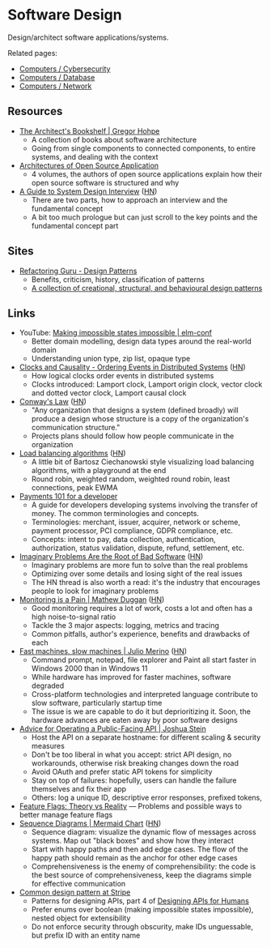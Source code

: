 # Software Design

Design/architect software applications/systems.

Related pages:

- [Computers / Cybersecurity](/computers/cybersecurity)
- [Computers / Database](/computers/database)
- [Computers / Network](/computers/network)

## Resources

- [The Architect's Bookshelf | Gregor Hohpe](https://architectelevator.com/architecture/architect-bookshelf/)
  - A collection of books about software architecture
  - Going from single components to connected components, to entire systems, and
    dealing with the context
- [Architectures of Open Source Application](https://aosabook.org/en/index.html)
  - 4 volumes, the authors of open source applications explain how their open
    source software is structured and why
- [A Guide to System Design Interview](https://interviewing.io/guides/system-design-interview/part-two)
  ([HN](https://news.ycombinator.com/item?id=34999464))
  - There are two parts, how to approach an interview and the fundamental
    concept
  - A bit too much prologue but can just scroll to the key points and the
    fundamental concept part

## Sites

- [Refactoring Guru - Design Patterns](https://refactoring.guru/design-patterns)
  - Benefits, criticism, history, classification of patterns
  - [A collection of creational, structural, and behavioural design patterns](https://refactoring.guru/design-patterns/catalog)

## Links

- YouTube:
  [Making impossible states impossible | elm-conf](https://youtu.be/IcgmSRJHu_8)
  - Better domain modelling, design data types around the real-world domain
  - Understanding union type, zip list, opaque type
- [Clocks and Causality - Ordering Events in Distributed Systems](https://www.exhypothesi.com/clocks-and-causality/)
  ([HN](https://news.ycombinator.com/item?id=35399603))
  - How logical clocks order events in distributed systems
  - Clocks introduced: Lamport clock, Lamport origin clock, vector clock and
    dotted vector clock, Lamport causal clock
- [Conway's Law](https://martinfowler.com/bliki/ConwaysLaw.html)
  ([HN](https://news.ycombinator.com/item?id=35591026))
  - "Any organization that designs a system (defined broadly) will produce a
    design whose structure is a copy of the organization's communication
    structure."
  - Projects plans should follow how people communicate in the organization
- [Load balancing algorithms](https://samwho.dev/load-balancing/)
  ([HN](https://news.ycombinator.com/item?id=35588797))
  - A little bit of Bartosz Ciechanowski style visualizing load balancing
    algorithms, with a playground at the end
  - Round robin, weighted random, weighted round robin, least connections, peak
    EWMA
- [Payments 101 for a developer](https://github.com/juspay/hyperswitch/wiki/Payments-101-for-a-Developer)
  - A guide for developers developing systems involving the transfer of money.
    The common terminologies and concepts.
  - Terminologies: merchant, issuer, acquirer, network or scheme, payment
    processor, PCI compliance, GDPR compliance, etc.
  - Concepts: intent to pay, data collection, authentication, authorization,
    status validation, dispute, refund, settlement, etc.
- [Imaginary Problems Are the Root of Bad Software](https://cerebralab.com/Imaginary_Problems_Are_the_Root_of_Bad_Software)
  ([HN](https://news.ycombinator.com/item?id=36380711))
  - Imaginary problems are more fun to solve than the real problems
  - Optimizing over some details and losing sight of the real issues
  - The HN thread is also worth a read: it's the industry that encourages people
    to look for imaginary problems
- [Monitoring is a Pain | Mathew Duggan](https://matduggan.com/were-all-doing-metrics-wrong/)
  ([HN](https://news.ycombinator.com/item?id=36469147))
  - Good monitoring requires a lot of work, costs a lot and often has a high
    noise-to-signal ratio
  - Tackle the 3 major aspects: logging, metrics and tracing
  - Common pitfalls, author's experience, benefits and drawbacks of each
- [Fast machines, slow machines | Julio Merino](https://jmmv.dev/2023/06/fast-machines-slow-machines.html)
  ([HN](https://news.ycombinator.com/item?id=36503983))
  - Command prompt, notepad, file explorer and Paint all start faster in Windows
    2000 than in Windows 11
  - While hardware has improved for faster machines, software degraded
  - Cross-platform technologies and interpreted language contribute to slow
    software, particularly startup time
  - The issue is we are capable to do it but deprioritizing it. Soon, the
    hardware advances are eaten away by poor software designs
- [Advice for Operating a Public-Facing API | Joshua Stein](https://jcs.org/2023/07/12/api)
  - Host the API on a separate hostname: for different scaling & security
    measures
  - Don't be too liberal in what you accept: strict API design, no workarounds,
    otherwise risk breaking changes down the road
  - Avoid OAuth and prefer static API tokens for simplicity
  - Stay on top of failures: hopefully, users can handle the failure themselves
    and fix their app
  - Others: log a unique ID, descriptive error responses, prefixed tokens,
- [Feature Flags: Theory vs Reality](https://bpapillon.com/post/feature-flags-theory-vs-reality/)
  — Problems and possible ways to better manage feature flags
- [Sequence Diagrams | Mermaid Chart](https://www.mermaidchart.com/blog/posts/sequence-diagrams-the-good-thing-uml-brought-to-software-development)
  ([HN](https://news.ycombinator.com/item?id=36342931))
  - Sequence diagram: visualize the dynamic flow of messages across systems. Map
    out "black boxes" and show how they interact
  - Start with happy paths and then add edge cases. The flow of the happy path
    should remain as the anchor for other edge cases
  - Comprehensiveness is the enemy of comprehensibility: the code is the best
    source of comprehensiveness, keep the diagrams simple for effective
    communication
- [Common design pattern at Stripe](https://dev.to/stripe/common-design-patterns-at-stripe-1hb4)
  - Patterns for designing APIs, part 4 of
    [Designing APIs for Humans](https://dev.to/paulasjes/series/19794)
  - Prefer enums over boolean (making impossible states impossible), nested
    object for extensibility
  - Do not enforce security through obscurity, make IDs unguessable, but prefix
    ID with an entity name
